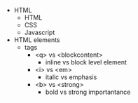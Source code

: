 - HTML
  - HTML
  - CSS
  - Javascript
- HTML elements
  - tags
    - \<q\> vs \<blockcontent\>
      - inline vs block level element
    - \<i\> vs \<em\>
      - italic vs emphasis
    - \<b\> vs \<strong\>
      - bold vs strong importantance
